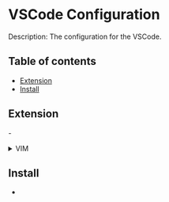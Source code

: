 # VSCode Configuration
Description: The configuration for the VSCode. 

## Table of contents
- [Extension](#Extension)
- [Install](#Install)

## Extension
-<details><summary> VIM </summary>
<p>
    <h2 align="center"><img src="icons/vim.png" height="128"><br>VSCodeVIm</h2>

    - Why vim?
        - Vim helps you code faster and do a lot of things without using the mouse.

    - Installation
       - [Market Link](https://marketplace.visualstudio.com/items?itemName=vscodevim.vim)
       - [GitHub](https://github.com/VSCodeVim/Vim)

    - My Vim settings

           "vim.statusBarColorControl": true,
           "vim.statusBarColors.normal": "#181818",
           "vim.statusBarColors.insert": "#181818",
           "vim.statusBarColors.visual": "#181818",
           "vim.statusBarColors.visualline": "#181818",
           "vim.statusBarColors.visualblock": "#181818",
           "vim.statusBarColors.replace": "#181818",
           "vim.statusBarColors.commandlineinprogress": "#181818",
           "vim.statusBarColors.searchinprogressmode": "#181818",
           "vim.statusBarColors.easymotionmode": "#181818",
           "vim.statusBarColors.easymotioninputmode": "#181818",
           "vim.statusBarColors.surroundinputmode": "#181818",
           "vim.enableNeovim": true,

           "vim.easymotion": true,
           "vim.incsearch": true,
           "vim.useSystemClipboard": true,
           "vim.useCtrlKeys": true,
           "vim.hlsearch": true,
           "vim.smartRelativeLine": true,

           "vim.insertModeKeyBindings": [
           ],
           "vim.normalModeKeyBindingsNonRecursive": [
             {
               "before": ["<leader>", "d"],
               "commands": [":bd"],
               "silent": true
             },
             {
               "before": ["<leader>", "w"],
               "commands": [":w"],
               "silent": true
             },
             {
               "before": ["<tab>"],
               "after": ["g", "t"],
               "silent": true
             },
             {
               "before": ["<leader>","<tab>"],
               "after": ["g", "T"],
               "silent": true
             },
             {
               "before": ["<C-q>"],
               "commands": [":nohl"]
             },
           ],
           "vim.leader": "<space>",
           "vim.handleKeys": {
             "<C-a>": false,
             "<C-f>": false
           },
</p>
</details>

## Install
- 
